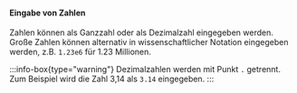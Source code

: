 #### Eingabe von Zahlen
Zahlen können als Ganzzahl oder als Dezimalzahl eingegeben werden.
Große Zahlen können alternativ in wissenschaftlicher Notation eingegeben werden, z.B. `1.23e6` für 1.23 Millionen.

:::info-box{type="warning"}
Dezimalzahlen werden mit Punkt `.` getrennt. Zum Beispiel wird die Zahl 3,14 als `3.14` eingegeben.
:::